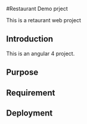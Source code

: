 #Restaurant Demo prject

This is a retaurant web project

## Introduction

This is an angular 4 project.

##  Purpose

## Requirement

## Deployment
